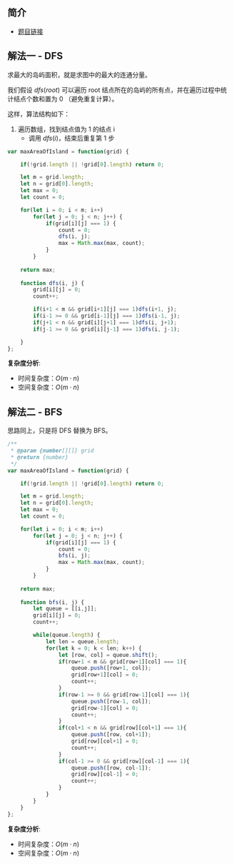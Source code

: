 ## 简介
- [题目链接](https://leetcode-cn.com/problems/max-area-of-island/)

## 解法一 - DFS
求最大的岛屿面积，就是求图中的最大的连通分量。

我们假设 $dfs(root)$ 可以遍历 root 结点所在的岛屿的所有点，并在遍历过程中统计结点个数和置为 0 （避免重复计算）。

这样，算法结构如下：
1. 遍历数组，找到结点值为 1 的结点 i
    - 调用 $dfs(i)$，结束后重复第 1 步

```javascript
var maxAreaOfIsland = function(grid) {

    if(!grid.length || !grid[0].length) return 0;

    let m = grid.length;
    let n = grid[0].length;
    let max = 0;
    let count = 0;

    for(let i = 0; i < m; i++)
        for(let j = 0; j < n; j++) {
            if(grid[i][j] === 1) {
                count = 0;
                dfs(i, j);
                max = Math.max(max, count);
            }
        }
    
    return max;
    
    function dfs(i, j) {
        grid[i][j] = 0;
        count++;

        if(i+1 < m && grid[i+1][j] === 1)dfs(i+1, j);      
        if(i-1 >= 0 && grid[i-1][j] === 1)dfs(i-1, j);      
        if(j+1 < n && grid[i][j+1] === 1)dfs(i, j+1);        
        if(j-1 >= 0 && grid[i][j-1] === 1)dfs(i, j-1);

    }
};

```
**复杂度分析**:
- 时间复杂度：$O(m \cdot n)$
- 空间复杂度：$O(m \cdot n)$


## 解法二 - BFS
思路同上，只是将 DFS 替换为 BFS。

```javascript
/**
 * @param {number[][]} grid
 * @return {number}
 */
var maxAreaOfIsland = function(grid) {

    if(!grid.length || !grid[0].length) return 0;

    let m = grid.length;
    let n = grid[0].length;
    let max = 0;
    let count = 0;

    for(let i = 0; i < m; i++)
        for(let j = 0; j < n; j++) {
            if(grid[i][j] === 1) {
                count = 0;
                bfs(i, j);
                max = Math.max(max, count);
            }
        }
    
    return max;
    
    function bfs(i, j) {
        let queue = [[i,j]];
        grid[i][j] = 0;
        count++;

        while(queue.length) {
            let len = queue.length;
            for(let k = 0; k < len; k++) {
                let [row, col] = queue.shift();
                if(row+1 < m && grid[row+1][col] === 1){
                    queue.push([row+1, col]);
                    grid[row+1][col] = 0;
                    count++;
                }    
                if(row-1 >= 0 && grid[row-1][col] === 1){
                    queue.push([row-1, col]);
                    grid[row-1][col] = 0;
                    count++;
                }   
                if(col+1 < n && grid[row][col+1] === 1){
                    queue.push([row, col+1]);
                    grid[row][col+1] = 0;
                    count++;                    
                }        
                if(col-1 >= 0 && grid[row][col-1] === 1){
                    queue.push([row, col-1]);
                    grid[row][col-1] = 0;
                    count++;                      
                }
            }
        }
    }
};

```

**复杂度分析**:
- 时间复杂度：$O(m \cdot n)$
- 空间复杂度：$O(m \cdot n)$